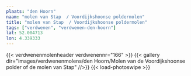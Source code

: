 ```yaml
---
plaats: "den Hoorn"
naam: "molen van Stap  / Voordijkshoonse poldermolen"
title: "molen van Stap  / Voordijkshoonse poldermolen"
tags: ["verdwenen", "verdwenen-den-hoorn"]
lat: 52.004713
lon: 4.339333
---
```

{{< verdwenenmolenheader verdwenennr="166" >}}
{{< gallery dir="images/verdwenenmolens/den Hoorn/Molen van de Voordijkshoonse polder of de molen van Stap" //>}}
{{< load-photoswipe >}}